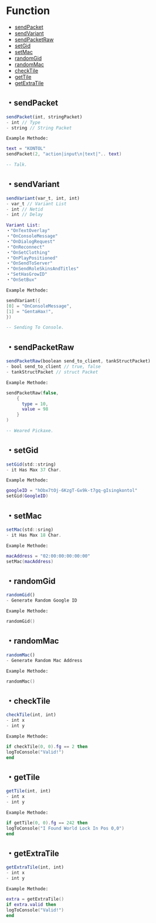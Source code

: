 # Function

* [sendPacket](#sendPacket)
* [sendVariant](#sendVariant) 
* [sendPacketRaw](#sendPacketRaw)
* [setGid](#setGid) 
* [setMac](#setMac)
* [randomGid](#randomGid) 
* [randomMac](#randomMac)
* [checkTile](#checkTile) 
* [getTile](#getTile) 
* [getExtraTile](#getExtraTile)


## ・sendPacket
```js
sendPacket(int, stringPacket)
- int // Type
- string // String Packet
```

`Example Methode:`
```lua
text = "KONTOL"
sendPacket(2, "action|input\n|text|".. text)

-- Talk. 
```

## ・sendVariant
```js
sendVariant(var_t, int, int)
- var_t // Variant List
- int // Netid
- int // Delay
```

```lua
Variant List:
・"OnTextOverlay"
・"OnConsoleMessage"
・"OnDialogRequest"
・"OnReconnect"
・"OnSetClothing"
・"OnPlayPositioned"
・"OnSendToServer"
・"OnSendRoleSkinsAndTitles"
・"SetHasGrowID"
・"OnSetBux"
```

`Example Methode:`
```lua
sendVariant({
[0] = "OnConsoleMessage", 
[1] = "GentaHax!",
})

-- Sending To Console. 
```

## ・sendPacketRaw
```js
sendPacketRaw(boolean send_to_client, tankStructPacket) 
- bool send_to_client // true, false
- tankStructPacket // struct Packet
```

`Example Methode:`
```lua
sendPacketRaw(false, 
    {
      type = 10,
      value = 98
    }
) 

-- Weared Pickaxe. 

```

## ・setGid
```js
setGid(std::string) 
- it Has Max 37 Char.
```

`Example Methode:`
```lua
googleID = "hObx7tOj-6KzgT-Gx9k-t7gq-gIsingkontol"
setGid(GoogleID) 
```

## ・setMac
```js
setMac(std::sring) 
- it Has Max 18 Char.
```

`Example Methode:`
```lua
macAddress = "02:00:00:00:00:00"
setMac(macAddress)
```

## ・randomGid
```js
randomGid()
- Generate Random Google ID
```

`Example Methode:`
```lua
randomGid()
```

## ・randomMac
```js
randomMac() 
- Generate Random Mac Address
```

`Example Methode:`
```lua
randomMac() 
```

## ・checkTile
```js
checkTile(int, int) 
- int x
- int y
```

`Example Methode:`
```lua
if checkTile(0, 0).fg == 2 then
logToConsole("Valid!") 
end
```

## ・getTile
```js
getTile(int, int) 
- int x
- int y
```

`Example Methode:`
```lua
if getTile(0, 0).fg == 242 then
logToConsole("I Found World Lock In Pos 0,0")
end
```

## ・getExtraTile
```js
getExtraTile(int, int) 
- int x
- int y
```

`Example Methode:`
```lua
extra = getExtraTile() 
if extra.valid then
logToConsole("Valid!") 
end
```